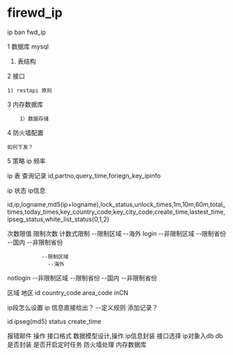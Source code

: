 # firewd_ip
ip ban
fwd_ip


1    数据库    mysql

   1) 表结构



2   接口

    1) restapi 原则


3   内存数据库

        1）数据存储



4  防火墙配置

    如何下发？



5   策略
    ip 频率









  ip 表       查询记录
  id,partno,query_time,foriegn_key_ipinfo


  ip 状态    ip信息

  id,ip,logname,md5(ip+logname),lock_status,unlock_times,1m,10m,60m,total_times,today_times,key_country_code,key_city_code,create_time,lastest_time,ipseg_status,white_list_status(0,1,2)


  次数限值     限制次数    计数式限制
                                --限制区域
                 --海外
login                      --非限制区域
                                    --限制省份
                   --国内
                                    --非限制省份

               --限制区域
                 --海外
notlogin                      --非限制区域
                                    --限制省份
                   --国内
                                    --非限制省份




  区域         地区
  id     country_code     area_code     inCN









ip段怎么设置
ip 信息直接给出？    --定义规则 添加记录？

id   ipseg(md5)   status  create_time








报错邮件 操作
接口格式
数据模型设计,操作
ip信息封装  接口选择     ip对象入db
db 是否封装
是否开启定时任务
防火墙处理
内存数据库